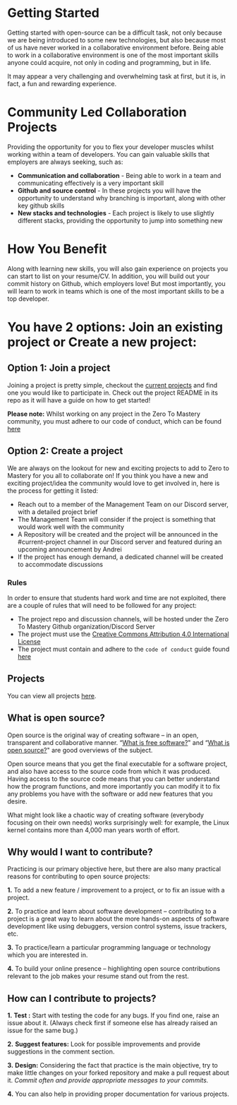 # Getting Started

Getting started with open-source can be a difficult task, not only because we are being introduced to some new technologies, but also because most of us have never worked in a collaborative environment before. Being able to work in a collaborative environment is one of the most important skills anyone could acquire, not only in coding and programming, but in life.

It may appear a very challenging and overwhelming task at first, but it is, in fact, a fun and rewarding experience.

# Community Led Collaboration Projects
Providing the opportunity for you to flex your developer muscles whilst working within a team of developers. You can gain valuable skills that employers are always seeking, such as:
- **Communication and collaboration** - Being able to work in a team and communicating effectively is a very important skill
- **Github and source control** - In these projects you will have the opportunity to understand why branching is important, along with other key github skills
- **New stacks and technologies** - Each project is likely to use slightly different stacks, providing the opportunity to jump into something new

# How You Benefit
Along with learning new skills, you will also gain experience on projects you can start to list on your resume/CV. In addition, you will build out your commit history on Github, which employers love! But most importantly, you will learn to work in teams which is one of the most important skills to be a top developer.

# You have 2 options: Join an existing project or Create a new project:

## Option 1: Join a project
Joining a project is pretty simple, checkout the [current projects](https://github.com/zero-to-mastery) and find one you would like to participate in. Check out the project README in its repo as it will have a guide on how to get started!

**Please note:** Whilst working on any project in the Zero To Mastery community, you must adhere to our code of conduct, which can be found [here](https://github.com/zero-to-mastery/CodeofConduct)

## Option 2: Create a project
We are always on the lookout for new and exciting projects to add to Zero to Mastery for you all to collaborate on! If you think you have a new and exciting project/idea the community would love to get involved in, here is the process for getting it listed:
- Reach out to a member of the Management Team on our Discord server, with a detailed project brief
- The Management Team will consider if the project is something that would work well with the community
- A Repository will be created and the project will be announced in the #current-project channel in our Discord server and featured during an upcoming announcement by Andrei
- If the project has enough demand, a dedicated channel will be created to accommodate discussions

### **Rules**
In order to ensure that students hard work and time are not exploited, there are a couple of rules that will need to be followed for any project:
- The project repo and discussion channels, will be hosted under the Zero To Mastery Github organization/Discord Server
- The project must use the [Creative Commons Attribution 4.0 International License](https://creativecommons.org/licenses/by/4.0/)
- The project must contain and adhere to the `code of conduct` guide found [here](https://github.com/zero-to-mastery/CodeofConduct)

## Projects
You can view all projects [here](https://github.com/zero-to-mastery).

## What is open source?

Open source is the original way of creating software – in an open, transparent and collaborative manner. “[What is free software?](https://www.gnu.org/philosophy/free-sw.en.html)" and “[What is open source?](https://opensource.com/resources/what-open-source)" are good overviews of the subject.

Open source means that you get the final executable for a software project, and also have access to the source code from which it was produced. Having access to the source code means that you can better understand how the program functions, and more importantly you can modify it to fix any problems you have with the software or add new features that you desire.

What might look like a chaotic way of creating software (everybody focusing on their own needs) works surprisingly well: for example, the Linux kernel contains more than 4,000 man years worth of effort.

## Why would I want to contribute?

Practicing is our primary objective here, but there are also many practical reasons for contributing to open source projects:

   **1.** To add a new feature / improvement to a project, or to fix an issue with a project.

   **2.** To practice and learn about software development – contributing to a project is a great way to learn about the more hands-on aspects of software development like using debuggers, version control systems, issue trackers, etc.

   **3.** To practice/learn a particular programming language or technology which you are interested in.

   **4.** To build your online presence – highlighting open source contributions relevant to the job makes your resume stand out from the rest.

## How can I contribute to projects?

**1.** **Test :**  Start with testing the code for any bugs. If you find one, raise an issue about it. (Always check first if someone else has already raised an issue for the same bug.)

**2.** **Suggest features:** Look for possible improvements and provide suggestions in the comment section.

**3.** **Design:** Considering the fact that practice is the main objective, try to make little changes on your forked repository and make a pull request about it. *Commit often and provide appropriate messages to your commits.*

**4.** You can also help in providing proper documentation for various projects.
